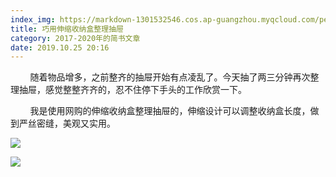 ```yaml
---
index_img: https://markdown-1301532546.cos.ap-guangzhou.myqcloud.com/peipei_blog/20210921145917.jpeg
title: 巧用伸缩收纳盒整理抽屉
category: 2017-2020年的简书文章
date: 2019.10.25 20:16
---
```


        随着物品增多，之前整齐的抽屉开始有点凌乱了。今天抽了两三分钟再次整理抽屉，感觉整整齐齐的，忍不住停下手头的工作欣赏一下。

        我是使用网购的伸缩收纳盒整理抽屉的，伸缩设计可以调整收纳盒长度，做到严丝密缝，美观又实用。

![](https://markdown-1301532546.cos.ap-guangzhou.myqcloud.com/peipei_blog/20210921145917.jpeg)  



![](https://markdown-1301532546.cos.ap-guangzhou.myqcloud.com/peipei_blog/20210921145919.jpeg)  

